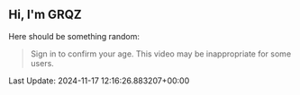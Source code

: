 ## Hi, I'm GRQZ
Here should be something random:  
> Sign in to confirm your age. This video may be inappropriate for some users.


Last Update: 2024-11-17 12:16:26.883207+00:00
